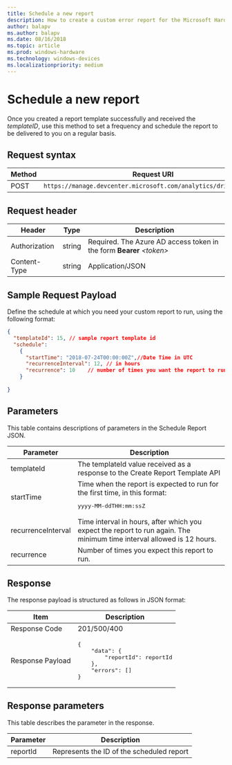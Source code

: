 ```yaml
---
title: Schedule a new report
description: How to create a custom error report for the Microsoft Hardware Dev Center.
author: balapv
ms.author: balapv
ms.date: 08/16/2018
ms.topic: article
ms.prod: windows-hardware
ms.technology: windows-devices
ms.localizationpriority: medium
---
```


# Schedule a new report

Once you created a report template successfully and received the *templateID*, use this method to set a frequency and schedule the report to be delivered to you on a regular basis.

## Request syntax

|Method|Request URI|
|----|----|
|POST|`https://manage.devcenter.microsoft.com/analytics/driver/report`|

## Request header

|Header|Type|Description|
|----|----|----|
|Authorization|string|Required. The Azure AD access token in the form **Bearer** *\<token\>*|
|Content-Type|string|Application/JSON|

## Sample Request Payload

Define the schedule at which you need your custom report to run, using the following format:

```json
{
  "templateId": 15, // sample report template id
  "schedule":
    {
      "startTime": "2018-07-24T00:00:00Z",//Date Time in UTC
      "recurrenceInterval": 12, // in hours
      "recurrence": 10    // number of times you want the report to run
    }
  
}
```

## Parameters

This table contains descriptions of parameters in the Schedule Report JSON.

<table>
    <thead>
        <tr>
            <th>Parameter</th>
           <th>Description</th>
        </tr>
    </thead>
    <tbody>
       <tr>
          <td>templateId</td>
          <td>The templateId value received as a response to the Create Report Template API</td>
        </tr>
        <tr>
            <td>startTime</td>
            <td>Time when the report is expected to run for the first time, in this format:<pre>yyyy-MM-ddTHH:mm:ssZ</pre></td>
        </tr>
        <tr>
           <td>recurrenceInterval</td>
           <td>Time interval in hours, after which you expect the report to run again. The minimum time interval allowed is 12 hours.</td>
        </tr>
        <tr>
            <td>recurrence</td>
            <td>Number of times you expect this report to run.</td>
        </tr>
</tbody>
</table>

## Response

The response payload is structured as follows in JSON format:

<table>
<thead>
    <tr>
      <th>Item</th>
      <th>Description</th>
    </tr>
</thead>
    <tr>
      <td>Response Code</td>
      <td>201/500/400</td>
    </tr>
    <tr>
      <td>Response Payload</td>
      <td><pre>{
    "data": {
        "reportId": reportId
    },
    "errors": []
}
</pre>
      </td>
    </tr>
<tr></tr>
  </tbody>
</table>

## Response parameters

This table describes the parameter in the response.  

|Parameter|Description|
|----|----|
|reportId|Represents the ID of the scheduled report|
